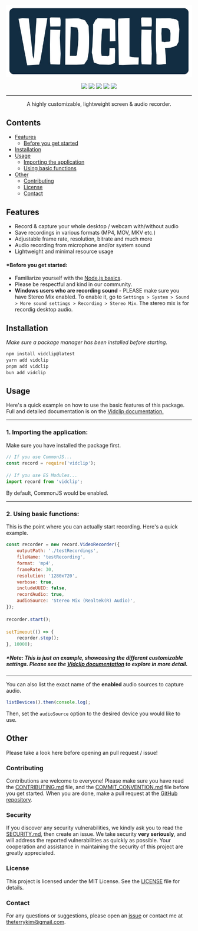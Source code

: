 <p align="center">
    <a href="https://github.com/realyoterry/vidclip"><img src="https://raw.githubusercontent.com/realyoterry/vidclip/main/public/vidclip.png" width="546"></img></a>
</p>

<p align="center">
    <a href="https://www.npmjs.com/package/vidclip"><img src="https://img.shields.io/npm/v/vidclip"></img></a>
    <a href="https://github.com/realyoterry/vidclip/blob/main/LICENSE"><img src="https://img.shields.io/github/license/realyoterry/vidclip"></img></a>
    <a href="https://npm-stat.com/charts.html?package=vidclip&from=2024-11-01"><img src="https://img.shields.io/npm/d18m/vidclip.svg?maxAge=3600"></img></a>
    <a href="https://github.com/realyoterry/vidclip/actions/workflows/nodejs.yml"><img src="https://github.com/realyoterry/vidclip/actions/workflows/nodejs.yml/badge.svg"></img></a>
    <a href="https://codecov.io/gh/realyoterry/vidclip"><img src="https://codecov.io/gh/realyoterry/vidclip/branch/beta/graph/badge.svg"/></a>
</p>

---

<p align="center">A highly customizable, lightweight screen & audio recorder.</p>

## Contents

- [Features](#features)
    - [Before you get started](#before-you-get-started)
- [Installation](#installation)
- [Usage](#usage)
    - [Importing the application](#1-importing-the-application)
    - [Using basic functions](#2-using-basic-functions)
- [Other](#other)
    - [Contributing](#contributing)
    - [License](#license)
    - [Contact](#contact)

## Features

- Record & capture your whole desktop / webcam with/without audio
- Save recordings in various formats (MP4, MOV, MKV etc.)
- Adjustable frame rate, resolution, bitrate and much more
- Audio recording from microphone and/or system sound
- Lightweight and minimal resource usage

#### \*Before you get started:

- Familiarize yourself with the [Node.js basics](https://developer.mozilla.org/en-US/docs/Web/JavaScript).
- Please be respectful and kind in our community.
- **Windows users who are recording sound** - PLEASE make sure you have Stereo Mix enabled. To enable it, go to `Settings > System > Sound > More sound settings > Recording > Stereo Mix`. The stereo mix is for recordig desktop audio.

## Installation

_Make sure a package manager has been installed before starting._

```bash
npm install vidclip@latest
yarn add vidclip
pnpm add vidclip
bun add vidclip
```

## Usage

Here's a quick example on how to use the basic features of this package. Full and detailed documentation is on the [Vidclip documentation.](https://vidclip.js.org)

---

### 1. Importing the application:

Make sure you have installed the package first.

```js
// If you use CommonJS...
const record = require('vidclip');

// If you use ES Modules...
import record from 'vidclip';
```

By default, CommonJS would be enabled.

---

### 2. Using basic functions:

This is the point where you can actually start recording. Here's a quick example.

```js
const recorder = new record.VideoRecorder({
    outputPath: './testRecordings',
    fileName: 'testRecording',
    format: 'mp4',
    frameRate: 30,
    resolution: '1280x720',
    verbose: true,
    includeUUID: false,
    recordAudio: true,
    audioSource: 'Stereo Mix (Realtek(R) Audio)',
});

recorder.start();

setTimeout(() => {
    recorder.stop();
}, 10000);
```

##### \*Note: This is just an example, showcasing the different customizable settings. Please see the [Vidclip documentation](https://vidclip.js.org) to explore in more detail.

---

You can also list the exact name of the **enabled** audio sources to capture audio.

```js
listDevices().then(console.log);
```

Then, set the `audioSource` option to the desired device you would like to use.

## Other

Please take a look here before opening an pull request / issue!

### Contributing

Contributions are welcome to everyone! Please make sure you have read the [CONTRIBUTING.md](https://github.com/realyoterry/vidclip/bloc/main/CONTRIBUTING.md) file, and the [COMMIT_CONVENTION.md](https://github.com/realyoterry/vidclip/blob/main/COMMIT_CONVENTION.md) file before you get started. When you are done, make a pull request at the [GitHub repository](https://github.com/realyoterry/vidclip).

### Security

If you discover any security vulnerabilities, we kindly ask you to read the [SECURITY.md](https://github.com/realyoterry/vidclip/blob/main/SECURITY.md), then create an issue. We take security **very seriously**, and will address the reported vulnerabilities as quickly as possible. Your cooperation and assistance in maintaining the security of this project are greatly appreciated.

### License

This project is licensed under the MIT License. See the [LICENSE](https://github.com/realyoterry/vidclip/blob/main/LICENSE) file for details.

### Contact

For any questions or suggestions, please open an [issue](https://github.com/realyoterry/vidclip/issues) or contact me at [theterrykim@gmail.com](mailto:theterrykim@gmail.com).
